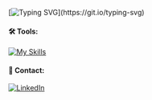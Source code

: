 [![Typing SVG](https://readme-typing-svg.demolab.com?font=Fira+Code&pause=1000&width=435&lines=Hi%2C+I%E2%80%99m+Nelson+David+Cortes+Mondragon.)](https://git.io/typing-svg)

#### 🛠 Tools:
[![My Skills](https://skillicons.dev/icons?i=java,spring,aws,postgres,mysql,maven,docker,angular&perline=7)](https://github.com/pulidodev)

#### 🤝 Contact:
[![LinkedIn](https://skillicons.dev/icons?i=linkedin)](https://www.linkedin.com/in/nedacort/)


<!---
Nelsondmondragon/Nelsondmondragon is a ✨ special ✨ repository because its `README.md` (this file) appears on your GitHub profile.
You can click the Preview link to take a look at your changes.
--->
